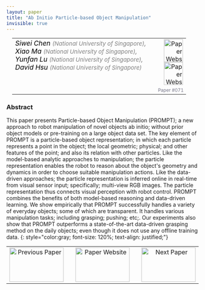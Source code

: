 ```yaml
---
layout: paper
title: "Ab Initio Particle-based Object Manipulation"
invisible: true
---
```

<table width = "95%" style="padding-left: 15px; margin-left: auto; margin-right: 10px;">
<tr><td style = "vertical-align: top; padding-right: 25px;" rowspan="2">
<span style="color:black; font-size: 110%;"><i>
Siwei Chen <span style="color:gray; font-size: 85%">(National University of Singapore)</span><span style="color:gray; font-size: 100%">,</span><br>  Xiao Ma <span style="color:gray; font-size: 85%">(National University of Singapore)</span><span style="color:gray; font-size: 100%">,</span><br>  Yunfan Lu <span style="color:gray; font-size: 85%">(National University of Singapore)</span><span style="color:gray; font-size: 100%">,</span><br>  David Hsu <span style="color:gray; font-size: 85%">(National University of Singapore)</span>
</i></span>
</td>
<td style="text-align: right;"><a href="http://www.roboticsproceedings.org/rss17/p071.pdf"><img src="{{ site.baseurl }}/images/paper_link.png" alt="Paper Website" width = "50"  height = "60"/></a><br> <a href=" https://adacomp.comp.nus.edu.sg/2021/06/26/particle-based-robot-manipulation"><img src="{{ site.baseurl }}/images/website_link.png" alt="Paper Website" width = "50"  height = "60"/></a><br>    </td>
</tr>
<tr>
<td style="color:#777789; text-align:right; font-size: 75%; margin-right:10px;">Paper&nbsp;#071</td>
</tr>
</table>


### Abstract
This paper presents Particle-based Object Manipulation (PROMPT); a new approach to robot manipulation of novel objects ab initio; without prior object models or pre-training on a large object data set. The key element of PROMPT is a particle-based object representation; in which each particle represents a point in the object; the local geometric; physical; and other features of the point; and also its relation with other particles. Like the model-based analytic approaches to manipulation; the particle representation enables the robot to reason about the object's geometry and dynamics in order to choose suitable manipulation actions. Like the data-driven approaches; the particle representation is inferred online in real-time from visual sensor input; specifically; multi-view RGB images. The particle representation thus connects visual perception with robot control. PROMPT combines the benefits of both model-based reasoning and data-driven learning. We show empirically that PROMPT successfully handles a variety of everyday objects; some of which are transparent. It handles various manipulation tasks; including grasping; pushing; etc;. Our experiments also show that PROMPT outperforms a state-of-the-art data-driven grasping method on the daily objects; even though it does not use any offline training data.
{: style="color:gray; font-size: 120%; text-align: justified;"}



<table width="100%">
 <tr>
    <td style="width: 30%; text-align: center;"><a href="{{ site.baseurl }}/program/papers/070/">
<img src="{{ site.baseurl }}/images/previous_icon.png"
       alt="Previous Paper" width = "142"  height = "90"/> 
</a> </td>
<td style="text-align: center;"><a href="{{ site.baseurl }}/program/papers">
<img src="{{ site.baseurl }}/images/overview_icon.png"
       alt="Paper Website" width = "142"  height = "90"/> 
</a> </td>
    <td style="width: 30%; text-align: center;"><a href="{{ site.baseurl }}/program/papers/072/">
    <img src="{{ site.baseurl }}/images/next_icon.png"
        alt="Next Paper" width = "142"  height = "90"/>
    </a></td>
</tr>
</table>